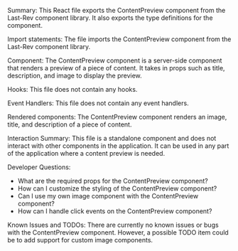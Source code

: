 Summary:
This React file exports the ContentPreview component from the Last-Rev component library. It also exports the type definitions for the component. 

Import statements:
The file imports the ContentPreview component from the Last-Rev component library.

Component:
The ContentPreview component is a server-side component that renders a preview of a piece of content. It takes in props such as title, description, and image to display the preview.

Hooks:
This file does not contain any hooks.

Event Handlers:
This file does not contain any event handlers.

Rendered components:
The ContentPreview component renders an image, title, and description of a piece of content.

Interaction Summary:
This file is a standalone component and does not interact with other components in the application. It can be used in any part of the application where a content preview is needed.

Developer Questions:
- What are the required props for the ContentPreview component?
- How can I customize the styling of the ContentPreview component?
- Can I use my own image component with the ContentPreview component?
- How can I handle click events on the ContentPreview component?

Known Issues and TODOs:
There are currently no known issues or bugs with the ContentPreview component. However, a possible TODO item could be to add support for custom image components.